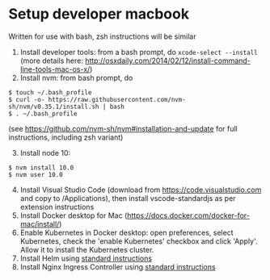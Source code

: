 # Setup developer macbook
Written for use with bash, zsh instructions will be similar

1. Install developer tools: from a bash prompt, do `xcode-select --install` (more details here: http://osxdaily.com/2014/02/12/install-command-line-tools-mac-os-x/)
2. Install nvm: from bash prompt, do
```
$ touch ~/.bash_profile
$ curl -o- https://raw.githubusercontent.com/nvm-sh/nvm/v0.35.1/install.sh | bash
$ . ~/.bash_profile
```
(see https://github.com/nvm-sh/nvm#installation-and-update for full instructions, including zsh variant)

3. Install node 10:
```
$ nvm install 10.0
$ nvm user 10.0
```
4. Install Visual Studio Code (download from https://code.visualstudio.com and copy to /Applications), then install vscode-standardjs as per extension instructions
5. Install Docker desktop for Mac (https://docs.docker.com/docker-for-mac/install/)
6. Enable Kubernetes in Docker desktop: open preferences, select Kubernetes, check the 'enable Kubernetes' checkbox and click 'Apply'. Allow it to install the Kubernetes cluster.
7. Install Helm using [standard instructions](installing-helm.md)
8. Install Nginx Ingress Controller using [standard instructions](configure-nginx-ingress-controller.md)

